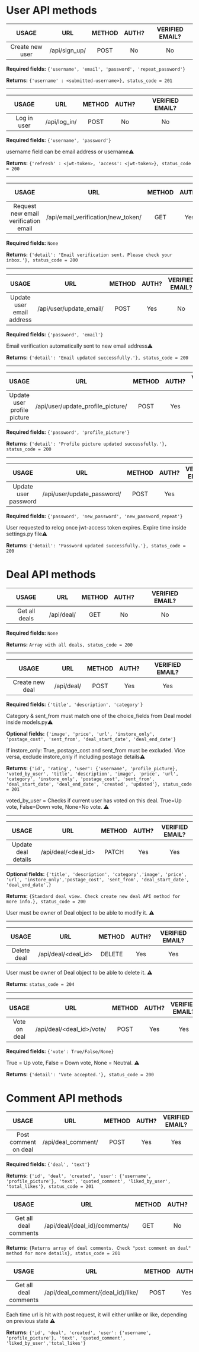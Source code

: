# User API methods

|      USAGE      |      URL      | METHOD | AUTH? | VERIFIED EMAIL? |
| :-------------: | :-----------: | :----: | :---: | :-------------: |
| Create new user | /api/sign_up/ |  POST  |  No   |       No        |

**Required fields:** `{'username', 'email', 'password', 'repeat_password'}`

**Returns:** `{'username' : <submitted-username>}, status_code = 201`

---

|    USAGE    |     URL      | METHOD | AUTH? | VERIFIED EMAIL? |
| :---------: | :----------: | :----: | :---: | :-------------: |
| Log in user | /api/log_in/ |  POST  |  No   |       No        |

**Required fields:** `{'username', 'password'}`

username field can be email address or username⚠️

**Returns:** `{'refresh' : <jwt-token>, 'access': <jwt-token>}, status_code = 200`

---

|                USAGE                 |                URL                 | METHOD | AUTH? | VERIFIED EMAIL? |
| :----------------------------------: | :--------------------------------: | :----: | :---: | :-------------: |
| Request new email verification email | /api/email_verification/new_token/ |  GET   |  Yes  |       No        |

**Required fields:** `None`

**Returns:** `{'detail': 'Email verification sent. Please check your inbox.'}, status_code = 200`

---

|           USAGE           |           URL           | METHOD | AUTH? | VERIFIED EMAIL? |
| :-----------------------: | :---------------------: | :----: | :---: | :-------------: |
| Update user email address | /api/user/update_email/ |  POST  |  Yes  |       No        |

**Required fields:** `{'password', 'email'}`

Email verification automatically sent to new email address⚠️

**Returns:** `{'detail': 'Email updated successfully.'}, status_code = 200`

---

|            USAGE            |                URL                | METHOD | AUTH? | VERIFIED EMAIL? |
| :-------------------------: | :-------------------------------: | :----: | :---: | :-------------: |
| Update user profile picture | /api/user/update_profile_picture/ |  POST  |  Yes  |       No        |

**Required fields:** `{'password', 'profile_picture'}`

**Returns:** `{'detail': 'Profile picture updated successfully.'}, status_code = 200`

---

|        USAGE         |            URL             | METHOD | AUTH? | VERIFIED EMAIL? |
| :------------------: | :------------------------: | :----: | :---: | :-------------: |
| Update user password | /api/user/update_password/ |  POST  |  Yes  |       No        |

**Required fields:** `{'password', 'new_password', 'new_password_repeat'}`

User requested to relog once jwt-access token expires. Expire time inside settings.py file⚠️

**Returns:** `{'detail': 'Password updated successfully.'}, status_code = 200`

# Deal API methods

|     USAGE     |    URL     | METHOD | AUTH? | VERIFIED EMAIL? |
| :-----------: | :--------: | :----: | :---: | :-------------: |
| Get all deals | /api/deal/ |  GET   |  No   |       No        |

**Required fields:** `None`

**Returns:** `Array with all deals, status_code = 200`

---

|      USAGE      |    URL     | METHOD | AUTH? | VERIFIED EMAIL? |
| :-------------: | :--------: | :----: | :---: | :-------------: |
| Create new deal | /api/deal/ |  POST  |  Yes  |       Yes       |

**Required fields:** `{'title', 'description', 'category'}`

Category & sent_from must match one of the choice_fields from Deal model inside models.py⚠️

**Optional fields:** `{'image', 'price', 'url', 'instore_only', 'postage_cost', 'sent_from', 'deal_start_date', 'deal_end_date'}`

If instore_only: True, postage_cost and sent_from must be excluded. Vice versa, exclude instore_only if including postage details⚠️

**Returns:** `{'id', 'rating', 'user': {'username', 'profile_picture}, 'voted_by_user', 'title', 'description', 'image', 'price', 'url', 'category', 'instore_only', 'postage_cost', 'sent_from', 'deal_start_date', 'deal_end_date', 'created', 'updated'}, status_code = 201`

voted_by_user = Checks if current user has voted on this deal. True=Up vote, False=Down vote, None=No vote. ⚠️

---

|        USAGE        |         URL         | METHOD | AUTH? | VERIFIED EMAIL? |
| :-----------------: | :-----------------: | :----: | :---: | :-------------: |
| Update deal details | /api/deal/<deal_id> | PATCH  |  Yes  |       Yes       |

**Optional fields:** `{'title', 'description', 'category','image', 'price', 'url', 'instore_only','postage_cost', 'sent_from', 'deal_start_date', 'deal_end_date',}`

**Returns:** `{Standard deal view. Check create new deal API method for more info.}, status_code = 200`

User must be owner of Deal object to be able to modify it. ⚠️

---

|    USAGE    |         URL         | METHOD | AUTH? | VERIFIED EMAIL? |
| :---------: | :-----------------: | :----: | :---: | :-------------: |
| Delete deal | /api/deal/<deal_id> | DELETE |  Yes  |       Yes       |

User must be owner of Deal object to be able to delete it. ⚠️

**Returns:** `status_code = 204`

---

|    USAGE     |            URL            | METHOD | AUTH? | VERIFIED EMAIL? |
| :----------: | :-----------------------: | :----: | :---: | :-------------: |
| Vote on deal | /api/deal/<deal_id>/vote/ |  POST  |  Yes  |       Yes       |

**Required fields:** `{'vote': True/False/None}`

True = Up vote, False = Down vote, None = Neutral. ⚠️

**Returns:** `{'detail': 'Vote accepted.'}, status_code = 200`

# Comment API methods

|        USAGE         |        URL         | METHOD | AUTH? | VERIFIED EMAIL? |
| :------------------: | :----------------: | :----: | :---: | :-------------: |
| Post comment on deal | /api/deal_comment/ |  POST  |  Yes  |       Yes       |

**Required fields:** `{'deal', 'text'}`

**Returns:** `{'id', 'deal', 'created', 'user': {'username', 'profile_picture'}, 'text', 'quoted_comment', 'liked_by_user', 'total_likes'}, status_code = 201`

|         USAGE         |              URL              | METHOD | AUTH? | VERIFIED EMAIL? |
| :-------------------: | :---------------------------: | :----: | :---: | :-------------: |
| Get all deal comments | /api/deal/{deal_id}/comments/ |  GET   |  No   |       No        |

**Returns:** `{Returns array of deal comments. Check "post comment on deal" method for more details}, status_code = 201`

|         USAGE         |                URL                | METHOD | AUTH? | VERIFIED EMAIL? |
| :-------------------: | :-------------------------------: | :----: | :---: | :-------------: |
| Get all deal comments | /api/deal_comment/{deal_id}/like/ |  POST  |  Yes  |       Yes       |

Each time url is hit with post request, it will either unlike or like, depending on previous state ⚠️

**Returns:** `{'id', 'deal', 'created', 'user': {'username', 'profile_picture'}, 'text', 'quoted_comment', 'liked_by_user','total_likes'}`
